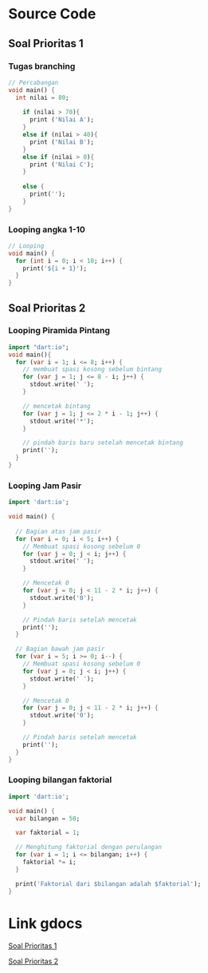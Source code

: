 # Source Code

## Soal Prioritas 1
### Tugas branching
```dart
// Percabangan
void main() {
  int nilai = 80;
  
    if (nilai > 70){
      print ('Nilai A');
    }
  	else if (nilai > 40){
      print ('Nilai B');
    }
  	else if (nilai > 0){
      print ('Nilai C');
    }
  	
  	else {
      print('');
    }  
}
```
### Looping angka 1-10
```dart
// Looping
void main() {
  for (int i = 0; i < 10; i++) {
    print('${i + 1}');
  }
}
```

## Soal Prioritas 2
### Looping Piramida Pintang
```dart
import "dart:io";
void main(){
  for (var i = 1; i <= 8; i++) {
    // membuat spasi kosong sebelum bintang
    for (var j = 1; j <= 8 - i; j++) {
      stdout.write(' ');
    }

    // mencetak bintang
    for (var j = 1; j <= 2 * i - 1; j++) {
      stdout.write('*');
    }

    // pindah baris baru setelah mencetak bintang
    print('');
  }
}


```
### Looping Jam Pasir
```dart
import 'dart:io';

void main() {
  
  // Bagian atas jam pasir
  for (var i = 0; i < 5; i++) {
    // Membuat spasi kosong sebelum 0
    for (var j = 0; j < i; j++) {
      stdout.write(' ');
    }

    // Mencetak 0
    for (var j = 0; j < 11 - 2 * i; j++) {
      stdout.write('0');
    }

    // Pindah baris setelah mencetak 
    print('');
  }

  // Bagian bawah jam pasir
  for (var i = 5; i >= 0; i--) {
    // Membuat spasi kosong sebelum 0
    for (var j = 0; j < i; j++) {
      stdout.write(' ');
    }

    // Mencetak 0
    for (var j = 0; j < 11 - 2 * i; j++) {
      stdout.write('0');
    }

    // Pindah baris setelah mencetak 
    print('');
  }
}
```
### Looping bilangan faktorial
```dart
import 'dart:io';

void main() {
  var bilangan = 50;

  var faktorial = 1;

  // Menghitung faktorial dengan perulangan
  for (var i = 1; i <= bilangan; i++) {
    faktorial *= i;
  }

  print('Faktorial dari $bilangan adalah $faktorial');
}
```

# Link gdocs
[Soal Prioritas 1](https://docs.google.com/document/d/1V3SdXZq3V72UUdlq1160hj4LMlh-RYcbiJr-PRA94Sg/edit?usp=sharing)

[Soal Prioritas 2](https://docs.google.com/document/d/1bA3SAPtwxoXj_Me8MRen9vCiY2MaUTbf_5TJoASiyqE/edit?usp=sharing)